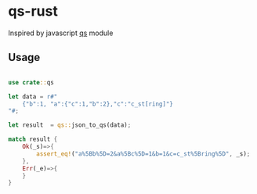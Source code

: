 # qs-rust


Inspired by javascript [qs](https://github.com/ljharb/qs) module



## Usage

```rust

use crate::qs

let data = r#"
    {"b":1, "a":{"c":1,"b":2},"c":"c_st[ring]"}
"#;

let result  = qs::json_to_qs(data);

match result {
    Ok(_s)=>{
        assert_eq!("a%5Bb%5D=2&a%5Bc%5D=1&b=1&c=c_st%5Bring%5D", _s);
    },
    Err(_e)=>{
    }
}
```
